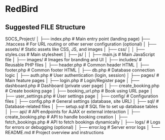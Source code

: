 # RedBird

## Suggested FILE Structure

SOCS_Project/
│
├── index.php # Main entry point (landing page)
├── .htaccess # For URL routing or other server configuration (optional)
│
├── assets/ # Static assets like CSS, JS, and images
│ ├── css/
│ │ ├── styles.css # Main stylesheet
│ ├── js/
│ │ ├── main.js # Main JavaScript file
│ ├── images/ # Images for branding and UI
│
├── includes/ # Reusable PHP files
│ ├── header.php # Common header HTML
│ ├── footer.php # Common footer HTML
│ ├── db.php # Database connection logic
│ ├── auth.php # User authentication (login, session)
│
├── pages/ # Main feature pages
│ ├── login.php # Login/Register page
│ ├── dashboard.php # Dashboard (private user page)
│ ├── create_booking.php # Create booking page
│ ├── booking_url.php # Book using URL page
│ ├── user_settings.php # User settings page
│
├── config/ # Configuration files
│ ├── config.php # General settings (database, site URL)
│
├── sql/ # Database-related files
│ ├── setup.sql # SQL file to set up database tables
│
├── api/ # API endpoints for AJAX or external interaction
│ ├── create_booking.php # API to handle booking creation
│ ├── fetch_bookings.php # API to fetch bookings dynamically
│
├── logs/ # Logs for errors or debugging (optional)
│ ├── error.log # Server error logs
│
└── README.md # Project overview and instructions
